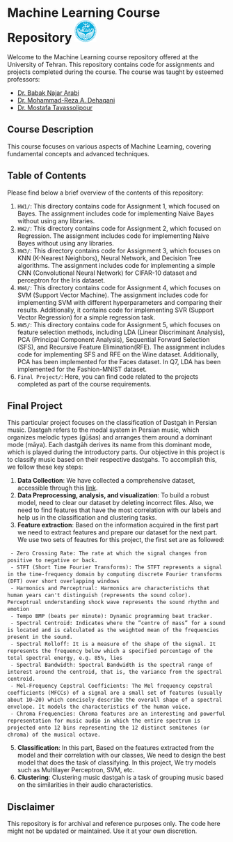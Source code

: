 # Machine Learning Course Repository <img src="University_of_Tehran_logo.svg.png" alt="Machine Learning" width="50">



Welcome to the Machine Learning course repository offered at the University of Tehran. This repository contains code for assignments and projects completed during the course. The course was taught by esteemed professors:

- [Dr. Babak Najar Arabi](https://scholar.google.com/citations?user=FTcata0AAAAJ&hl=en)
- [Dr. Mohammad-Reza A. Dehaqani](https://scholar.google.com/citations?user=HuMGDxIAAAAJ&hl=en)
- [Dr. Mostafa Tavassolipour](https://scholar.google.com/citations?user=oVAT1lYAAAAJ&hl=en)

## Course Description

This course focuses on various aspects of Machine Learning, covering fundamental concepts and advanced techniques. 

## Table of Contents

Please find below a brief overview of the contents of this repository:
1. `HW1/`: This directory contains code for Assignment 1, which focused on Bayes. The assignment includes code for implementing Naive Bayes without using any libraries.
2. `HW2/`: This directory contains code for Assignment 2, which focused on Regression. The assignment includes code for implementing Naive Bayes without using any libraries.
3. `HW3/`: This directory contains code for Assignment 3, which focuses on KNN (K-Nearest Neighbors), Neural Network, and Decision Tree algorithms. The assignment includes code for implementing a simple CNN (Convolutional Neural Network) for CIFAR-10 dataset and perceptron for the Iris dataset.
4. `HW4/`: This directory contains code for Assignment 4, which focuses on SVM (Support Vector Machine). The assignment includes code for implementing SVM with different hyperparameters and comparing their results. Additionally, it contains code for implementing SVR (Support Vector Regression) for a simple regression task.
5. `HW5/`: This directory contains code for Assignment 5, which focuses on feature selection methods, including LDA (Linear Discriminant Analysis), PCA (Principal Component Analysis), Sequential Forward Selection (SFS), and Recursive Feature Elimination(RFE). The assignment includes code for implementing SFS and RFE on the Wine dataset. Additionally, PCA has been implemented for the Faces dataset. In Q7, LDA has been implemented for the Fashion-MNIST dataset.
7. `Final Project/`: Here, you can find code related to the projects completed as part of the course requirements.

## Final Project
This particular project focuses on the classification of Dastgah in Persian music. Dastgah refers to the modal system in Persian music, which organizes melodic types (gūšas) and arranges them around a dominant mode (māya). Each dastgāh derives its name from this dominant mode, which is played during the introductory parts. Our objective in this project is to classify music based on their respective dastgahs. To accomplish this, we follow these key steps:
   1. **Data Collection**: We have collected a comprehensive dataset, accessible through this [link](https://docs.google.com/spreadsheets/d/1QmJ2MomwjbD2N-9TZks4IhPzGdarQnYb9HgU-G0T3Cc/edit#gid=0).
   2.  **Data Preprocessing, analysis, and visualization**: To build a robust model, 
   need to clear our dataset by deleting incorrect files. Also, we need to find features that have the most correlation with our labels and help us in the       classification and clustering tasks.
   3.   **Feature extraction**: Based on the information acquired in the first part we need to extract features and prepare our dataset for the next part. We use two sets of feautres for this project, the first set are as followed:
  
     - Zero Crossing Rate: The rate at which the signal changes from positive to negative or back.
     - STFT (Short Time Fourier Transforms): The STFT represents a signal in the time-frequency domain by computing discrete Fourier transforms (DFT) over short overlapping windows
     - Harmonics and Perceptrual: Harmonics are characteristichs that human years can't distinguish (represents the sound color). Perceptrual understanding shock wave represents the sound rhythm and emotion
     - Tempo BMP (beats per minute): Dynamic programming beat tracker.
     - Spectral Centroid: Indicates where the ”centre of mass” for a sound is located and is calculated as the weighted mean of the frequencies present in the sound.
     - Spectral Rolloff: It is a measure of the shape of the signal. It represents the frequency below which a specified percentage of the total spectral energy, e.g. 85%, lies
     - Spectral Bandwidth: Spectral Bandwidth is the spectral range of interest around the centroid, that is, the variance from the spectral centroid.
     - Mel-Frequency Cepstral Coefficients: The Mel frequency cepstral coefficients (MFCCs) of a signal are a small set of features (usually about 10–20) which concisely describe the overall shape of a spectral envelope. It models the characteristics of the human voice.
     - Chroma Frequencies: Chroma features are an interesting and powerful representation for music audio in which the entire spectrum is projected onto 12 bins representing the 12 distinct semitones (or chroma) of the musical octave.
   5.   **Classification**: In this part, Based on the features extracted from the model and their correlation with our classes, We need to design the best model that does the task of classifying. In this project, We try models such as Multilayer Perceptron, SVM, etc.
   6.   **Clustering**: Clustering music dastgah is a task of grouping music based on the similarities in their audio characteristics.

## Disclaimer

This repository is for archival and reference purposes only. The code here might not be updated or maintained. Use it at your own discretion.
